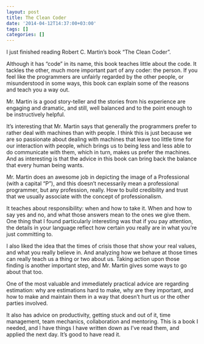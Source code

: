 ```yaml
---
layout: post
title: The Clean Coder
date: '2014-04-12T14:37:00+03:00'
tags: []
categories: []
---
```

I just finished reading Robert C. Martin’s book “The Clean Coder”.

Although it has “code” in its name, this book teaches little about the
code. It tackles the other, much more important part of any coder: the
person. If you feel like the programmers are unfairly regarded by the
other people, or misunderstood in some ways, this book can explain some
of the reasons and teach you a way out.

Mr. Martin is a good story-teller and the stories from his experience
are engaging and dramatic, and still, well balanced and to the point
enough to be instructively helpful.

It’s interesting that Mr. Martin says that generally the programmers
prefer to rather deal with machines than with people. I think this is
just because we are so passionate about dealing with machines that leave
too little time for our interaction with people, which brings us to
being less and less able to do communicate with them, which in turn,
makes us prefer the machines. And as interesting is that the advice in
this book can bring back the balance that every human being wants.

Mr. Martin does an awesome job in depicting the image of a Professional
(with a capital “P”), and this doesn’t necessarily mean a professional
programmer, but any profession, really. How to build credibility and
trust that we usually associate with the concept of professionalism.

It teaches about responsibility: when and how to take it. When and how
to say yes and no, and what those answers mean to the ones we give them.
One thing that I found particularly interesting was that if you pay
attention, the details in your language reflect how certain you really
are in what you’re just committing to.

I also liked the idea that the times of crisis those that show your real
values, and what you really believe in. And analyzing how we behave at
those times can really teach us a thing or two about us. Taking action
upon those finding is another important step, and Mr. Martin gives some
ways to go about that too.

One of the most valuable and immediately practical advice are regarding
estimation: why are estimations hard to make, why are they important,
and how to make and maintain them in a way that doesn’t hurt us or the
other parties involved.

It also has advice on productivity, getting stuck and out of it, time
management, team mechanics, collaboration and mentoring. This is a book
I needed, and I have things I have written down as I’ve read them, and
applied the next day. It’s good to have read it.
